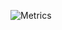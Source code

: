 ![Metrics](https://metrics.lecoq.io/pgilad?template=classic&pagespeed=1&tweets=1&pagespeed.detailed=false&pagespeed.screenshot=false&tweets.limit=4&config.timezone=Asia%2FJerusalem)
